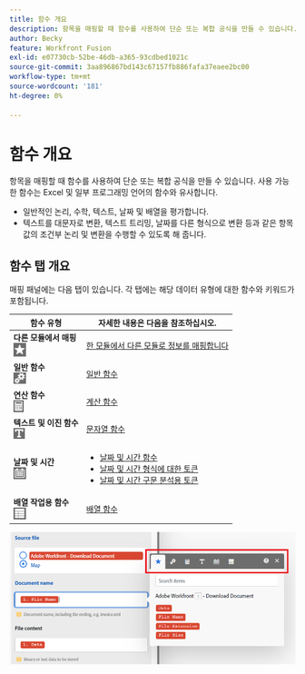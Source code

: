 ```yaml
---
title: 함수 개요
description: 항목을 매핑할 때 함수를 사용하여 단순 또는 복합 공식을 만들 수 있습니다.
author: Becky
feature: Workfront Fusion
exl-id: e07730cb-52be-46db-a365-93cdbed1021c
source-git-commit: 3aa896867bd143c67157fb886fafa37eaee2bc00
workflow-type: tm+mt
source-wordcount: '181'
ht-degree: 0%

---
```


# 함수 개요

항목을 매핑할 때 함수를 사용하여 단순 또는 복합 공식을 만들 수 있습니다. 사용 가능한 함수는 Excel 및 일부 프로그래밍 언어의 함수와 유사합니다.

* 일반적인 논리, 수학, 텍스트, 날짜 및 배열을 평가합니다.
* 텍스트를 대문자로 변환, 텍스트 트리밍, 날짜를 다른 형식으로 변환 등과 같은 항목 값의 조건부 논리 및 변환을 수행할 수 있도록 해 줍니다.

## 함수 탭 개요

매핑 패널에는 다음 탭이 있습니다. 각 탭에는 해당 데이터 유형에 대한 함수와 키워드가 포함됩니다.

| 함수 유형 | 자세한 내용은 다음을 참조하십시오. |
|---|---|
| **다른 모듈에서 매핑**<br>![&#x200B;다른 모듈에서 매핑](assets/toolbar-icon-functions-you-map-from-other-modules.png) | [한 모듈에서 다른 모듈로 정보를 매핑합니다](/help/workfront-fusion/create-scenarios/map-data/map-data-from-one-to-another.md) |
| **일반 함수**<br>![&#x200B;일반 함수](assets/toolbar-icon-general-function.png) | [일반 함수](/help/workfront-fusion/references/mapping-panel/functions/general-functions.md) |
| **연산 함수**<br>![&#x200B;연산 함수](assets/toolbar-icon-math-functions.png) | [계산 함수](/help/workfront-fusion/references/mapping-panel/functions/math-functions.md) |
| **텍스트 및 이진 함수**<br>![&#x200B;문자열 함수](assets/toolbar-icon-text&binary-functions.png) | [문자열 함수](/help/workfront-fusion/references/mapping-panel/functions/string-functions.md) |
| **날짜 및 시간** <br> ![날짜 및 시간 함수](assets/toolbar-icon-date&time-functions.png) | <ul><li>[날짜 및 시간 함수](/help/workfront-fusion/references/mapping-panel/functions/date-and-time-functions.md)</li><li>[날짜 및 시간 형식에 대한 토큰](/help/workfront-fusion/references/mapping-panel/functions/tokens-for-date-and-time-formatting.md)</li><li> [날짜 및 시간 구문 분석용 토큰](/help/workfront-fusion/references/mapping-panel/functions/tokens-for-date-and-time-parsing.md)</li></ul> |
| **배열 작업용 함수**<br> ![배열 함수](assets/toolbar-icon-functions-for-arrays.png) | [배열 함수](/help/workfront-fusion/references/mapping-panel/functions/array-functions.md) |

![함수 도구 모음](assets/functions-toolbar-350x189.png)

